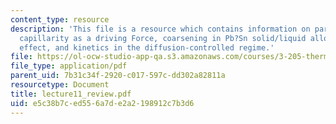 ```yaml
---
content_type: resource
description: 'This file is a resource which contains information on particle coarsening:
  capillarity as a driving Force, coarsening in Pb?Sn solid/liquid alloys, Gibbs-Thomson
  effect, and kinetics in the diffusion-controlled regime.'
file: https://ol-ocw-studio-app-qa.s3.amazonaws.com/courses/3-205-thermodynamics-and-kinetics-of-materials-fall-2006/e5c38b7ced556a7de2a2198912c7b3d6_lecture11_review.pdf
file_type: application/pdf
parent_uid: 7b31c34f-2920-c017-597c-dd302a82811a
resourcetype: Document
title: lecture11_review.pdf
uid: e5c38b7c-ed55-6a7d-e2a2-198912c7b3d6
---
```

